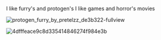 I like furry's and protogen's
I like games and horror's movies

![protogen_furry_by_pretelzz_de3b322-fullview](https://github.com/user-attachments/assets/4505eeea-b7d4-4f49-bf7b-59540da41e22)

![4dfffeace9c8d335414846274f984e3b](https://github.com/user-attachments/assets/82edc3c8-59b2-483d-b90d-ec0e48946fc8)
